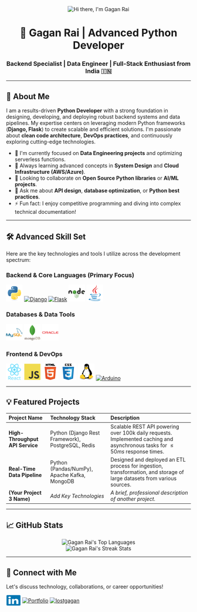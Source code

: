 <div align="center">
  <img src="https://user-images.githubusercontent.com/99727402/165203792-315f0134-8c43-41c3-883a-446a8d626352.gif" alt="Hi there, I'm Gagan Rai" width="600"/>
  <h1 align="center">🐍 Gagan Rai | Advanced Python Developer</h1>
  <h3 align="center">Backend Specialist | Data Engineer | Full-Stack Enthusiast from India 🇮🇳</h3>
</div>

---

## **🚀 About Me**

I am a results-driven **Python Developer** with a strong foundation in designing, developing, and deploying robust backend systems and data pipelines. My expertise centers on leveraging modern Python frameworks (**Django, Flask**) to create scalable and efficient solutions. I'm passionate about **clean code architecture**, **DevOps practices**, and continuously exploring cutting-edge technologies.

* 🔭 I'm currently focused on **Data Engineering projects** and optimizing serverless functions.
* 🌱 Always learning advanced concepts in **System Design** and **Cloud Infrastructure (AWS/Azure)**.
* 🤝 Looking to collaborate on **Open Source Python libraries** or **AI/ML projects**.
* 💬 Ask me about **API design**, **database optimization**, or **Python best practices**.
* ⚡ Fun fact: I enjoy competitive programming and diving into complex technical documentation!

---

## **🛠️ Advanced Skill Set**

Here are the key technologies and tools I utilize across the development spectrum:

### **Backend & Core Languages (Primary Focus)**
<p align="left">
    <a href="https://www.python.org" target="_blank" rel="noreferrer"><img src="https://raw.githubusercontent.com/devicons/devicon/master/icons/python/python-original.svg" alt="Python" width="45" height="45"/></a>
    <a href="https://www.djangoproject.com/" target="_blank" rel="noreferrer"><img src="https://cdn.worldvectorlogo.com/logos/django.svg" alt="Django" width="45" height="45"/></a>
    <a href="https://flask.palletsprojects.com/" target="_blank" rel="noreferrer"><img src="https://www.vectorlogo.zone/logos/pocoo_flask/pocoo_flask-icon.svg" alt="Flask" width="45" height="45"/></a>
    <a href="https://nodejs.org" target="_blank" rel="noreferrer"><img src="https://raw.githubusercontent.com/devicons/devicon/master/icons/nodejs/nodejs-original-wordmark.svg" alt="Node.js" width="45" height="45"/></a>
    <a href="https://www.java.com" target="_blank" rel="noreferrer"><img src="https://raw.githubusercontent.com/devicons/devicon/master/icons/java/java-original.svg" alt="Java" width="45" height="45"/></a>
</p>

### **Databases & Data Tools**
<p align="left">
    <a href="https://www.mysql.com/" target="_blank" rel="noreferrer"><img src="https://raw.githubusercontent.com/devicons/devicon/master/icons/mysql/mysql-original-wordmark.svg" alt="MySQL" width="45" height="45"/></a>
    <a href="https://www.mongodb.com/" target="_blank" rel="noreferrer"><img src="https://raw.githubusercontent.com/devicons/devicon/master/icons/mongodb/mongodb-original-wordmark.svg" alt="MongoDB" width="45" height="45"/></a>
    <a href="https://www.oracle.com/" target="_blank" rel="noreferrer"><img src="https://raw.githubusercontent.com/devicons/devicon/master/icons/oracle/oracle-original.svg" alt="Oracle" width="45" height="45"/></a>
</p>

### **Frontend & DevOps**
<p align="left">
    <a href="https://reactjs.org/" target="_blank" rel="noreferrer"><img src="https://raw.githubusercontent.com/devicons/devicon/master/icons/react/react-original-wordmark.svg" alt="React" width="45" height="45"/></a>
    <a href="https://developer.mozilla.org/en-US/docs/Web/JavaScript" target="_blank" rel="noreferrer"><img src="https://raw.githubusercontent.com/devicons/devicon/master/icons/javascript/javascript-original.svg" alt="JavaScript" width="45" height="45"/></a>
    <a href="https://www.w3.org/html/" target="_blank" rel="noreferrer"><img src="https://raw.githubusercontent.com/devicons/devicon/master/icons/html5/html5-original-wordmark.svg" alt="HTML5" width="45" height="45"/></a>
    <a href="https://www.w3schools.com/css/" target="_blank" rel="noreferrer"><img src="https://raw.githubusercontent.com/devicons/devicon/master/icons/css3/css3-original-wordmark.svg" alt="CSS3" width="45" height="45"/></a>
    <a href="https://www.linux.org/" target="_blank" rel="noreferrer"><img src="https://raw.githubusercontent.com/devicons/devicon/master/icons/linux/linux-original.svg" alt="Linux" width="45" height="45"/></a>
    <a href="https://www.arduino.cc/" target="_blank" rel="noreferrer"><img src="https://cdn.worldvectorlogo.com/logos/arduino-1.svg" alt="Arduino" width="45" height="45"/></a> 
    </p>

---

## **💡 Featured Projects**

| Project Name | Technology Stack | Description |
| :--- | :--- | :--- |
| **High-Throughput API Service** | Python (Django Rest Framework), PostgreSQL, Redis | Scalable REST API powering over 100k daily requests. Implemented caching and asynchronous tasks for $\le 50ms$ response times. |
| **Real-Time Data Pipeline** | Python (Pandas/NumPy), Apache Kafka, MongoDB | Designed and deployed an ETL process for ingestion, transformation, and storage of large datasets from various sources. |
| **(Your Project 3 Name)** | *Add Key Technologies* | *A brief, professional description of another project.* |

---

## **📈 GitHub Stats**

<div align="center">
    <img src="https://github-readme-stats.vercel.app/api/top-langs?username=gaganrai-github&layout=compact&langs_count=10&show_icons=true&theme=dracula" alt="Gagan Rai's Top Languages" />
    <br/>
    <img src="https://github-readme-streak-stats.herokuapp.com/?user=gaganrai-github&theme=dracula&hide_border=true&date_format=M%20j%5B%2C%20Y%5D" alt="Gagan Rai's Streak Stats" />
</div>

---

## **📧 Connect with Me**

Let's discuss technology, collaborations, or career opportunities!

<p align="left">
<a href="YOUR_LINKEDIN_URL" target="blank"><img align="center" src="https://raw.githubusercontent.com/devicons/devicon/master/icons/linkedin/linkedin-original.svg" alt="LinkedIn" height="30" width="40" /></a>
<a href="YOUR_PORTFOLIO_URL" target="blank"><img align="center" src="https://www.vectorlogo.zone/logos/netlify/netlify-icon.svg" alt="Portfolio" height="30" width="40" /></a>
<a href="https://instagram.com/lostgagan" target="blank"><img align="center" src="https://raw.githubusercontent.com/rahuldkjain/github-profile-readme-generator/master/src/images/icons/Social/instagram.svg" alt="lostgagan" height="30" width="40" /></a>
</p>
